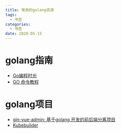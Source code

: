 ```yaml
---
title: 常用的golang资源
tags:
  - 书签 
categories:
  - 书签 
date: 2020-05-15
---
```

# golang指南
- [Go编程时光](http://golang.iswbm.com/en/latest/)
- [GO 命令教程](https://hyper0x.github.io/go_command_tutorial/#/)
# golang项目
- [gin-vue-admin: 基于golang 开发的前后端分离项目](https://github.com/jackerzz/gin-vue-admin)
- [Kubebuilder ](https://book.kubebuilder.io/introduction.html)